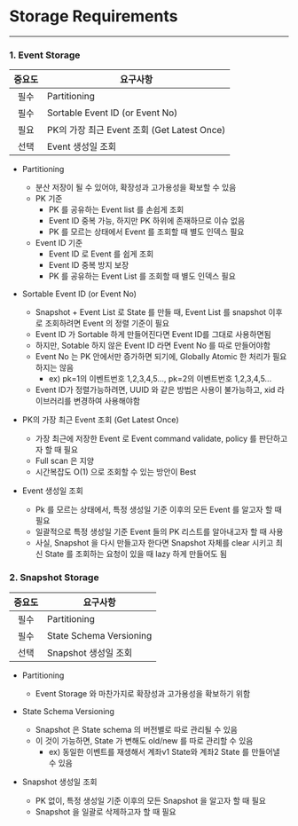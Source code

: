 Storage Requirements
=============================
-----------------------------
### 1. Event Storage

| 중요도 | 요구사항                                 |
|:---:|--------------------------------------|
| 필수  | Partitioning                         |
| 필수  | Sortable Event ID (or Event No)      |
| 필요  | PK의 가장 최근 Event 조회 (Get Latest Once) |
| 선택  | Event 생성일 조회                         |

- Partitioning
  - 분산 저장이 될 수 있어야, 확장성과 고가용성을 확보할 수 있음
  - PK 기준
    - PK 를 공유하는 Event list 를 손쉽게 조회
    - Event ID 중복 가능, 하지만 PK 하위에 존재하므로 이슈 없음
    - PK 를 모르는 상태에서 Event 를 조회할 때 별도 인덱스 필요
  - Event ID 기준
    - Event ID 로 Event 를 쉽게 조회
    - Event ID 중복 방지 보장
    - PK 를 공유하는 Event List 를 조회할 때 별도 인덱스 필요


- Sortable Event ID (or Event No)
  - Snapshot + Event List 로 State 를 만들 때, Event List 를 snapshot 이후로 조회하려면 Event 의 정렬 기준이 필요
  - Event ID 가 Sortable 하게 만들어진다면 Event ID를 그대로 사용하면됨
  - 하지만, Sotable 하지 않은 Event ID 라면 Event No 를 따로 만들어야함
  - Event No 는 PK 안에서만 증가하면 되기에, Globally Atomic 한 처리가 필요하지는 않음
    - ex) pk=1의 이벤트번호 1,2,3,4,5..., pk=2의 이벤트번호 1,2,3,4,5...
  - Event ID가 정렬가능하려면, UUID 와 같은 방법은 사용이 불가능하고, xid 라이브러리를 변경하여 사용해야함


- PK의 가장 최근 Event 조회 (Get Latest Once)
  - 가장 최근에 저장한 Event 로 Event command validate, policy 를 판단하고자 할 때 필요
  - Full scan 은 지양
  - 시간복잡도 O(1) 으로 조회할 수 있는 방안이 Best


- Event 생성일 조회
  - Pk 를 모르는 상태에서, 특정 생성일 기준 이후의 모든 Event 를 알고자 할 때 필요
  - 일괄적으로 특정 생성일 기준 Event 들의 PK 리스트를 알아내고자 할 때 사용
  - 사실, Snapshot 을 다시 만들고자 한다면 Snapshot 자체를 clear 시키고 최신 State 를 조회하는 요청이 있을 때 lazy 하게 만들어도 됨

### 2. Snapshot Storage
| 중요도 | 요구사항                    |
|:---:|-------------------------|
| 필수  | Partitioning            |
| 필수  | State Schema Versioning |
| 선택  | Snapshot 생성일 조회         |
 
- Partitioning
  - Event Storage 와 마찬가지로 확장성과 고가용성을 확보하기 위함


- State Schema Versioning
  - Snapshot 은 State schema 의 버전별로 따로 관리될 수 있음
  - 이 것이 가능하면, State 가 변해도 old/new 를 따로 관리할 수 있음
    - ex) 동일한 이벤트를 재생해서 계좌v1 State와 계좌2 State 를 만들어낼 수 있음

- Snapshot 생성일 조회
  - PK 없이, 특정 생성일 기준 이후의 모든 Snapshot 을 알고자 할 때 필요
  - Snapshot 을 일괄로 삭제하고자 할 때 필요